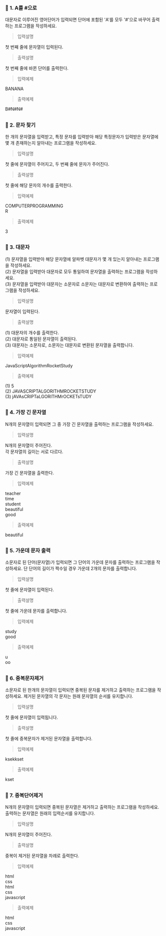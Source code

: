 ### 🐯 1. A를 #으로

대문자로 이루어진 영어단어가 입력되면 단어에 포함된 'A'를 모두 '#'으로 바꾸어 출력하는 프로그램을 작성하세요.

> 입력설명

첫 번째 줄에 문자열이 입력된다.

> 출력설명

첫 번째 줄에 바뀐 단어를 출력한다.

> 입력예제

BANANA

> 출력예제

B#N#N#

##

### 🐯 2. 문자 찾기

한 개의 문자열을 입력받고, 특정 문자를 입력받아 해당 특정문자가 입력받은 문자열에 몇 개 존재하는지 알아내는 프로그램을 작성하세요.

> 입력설명

첫 줄에 문자열이 주어지고, 두 번째 줄에 문자가 주어진다.

> 출력설명

첫 줄에 해당 문자의 개수를 출력한다.

> 입력예제

COMPUTERPROGRAMMING  
R

> 출력예제

3

##

### 🐯 3. 대문자

(1) 문자열을 입력받아 해당 문자열에 알파벳 대문자가 몇 개 있는지 알아내는 프로그램을 작성하세요.  
(2) 문자열을 입력받아 대문자로 모두 통일하여 문자열을 출력하는 프로그램을 작성하세요.  
(3) 문자열을 입력받아 대문자는 소문자로 소문자는 대문자로 변환하여 출력하는 프로그램을 작성하세요.

> 입력설명

문자열이 입력된다.

> 출력설명

(1) 대문자의 개수를 출력한다.  
(2) 대문자로 통일된 문자열이 출력된다.  
(3) 대문자는 소문자로, 소문자는 대문자로 변환된 문자열을 출력합니다.

> 입력예제

JavaScriptAlgorithmRocketStudy

> 출력예제

(1) 5  
(2) JAVASCRIPTALGORITHMROCKETSTUDY  
(3) jAVAsCRIPTaLGORITHMrOCKETsTUDY

##

### 🐯 4. 가장 긴 문자열

N개의 문자열이 입력되면 그 중 가장 긴 문자열을 출력하는 프로그램을 작성하세요.

> 입력설명

N개의 문자열이 주어진다.  
각 문자열의 길이는 서로 다르다.

> 출력설명

가장 긴 문자열을 출력한다.

> 입력예제

teacher  
time  
student  
beautiful  
good

> 출력예제

beautiful

##

### 🐯 5. 가운데 문자 출력

소문자로 된 단어(문자열)가 입력되면 그 단어의 가운데 문자를 출력하는 프로그램을 작성하세요. 단 단어의 길이가 짝수일 경우 가운데 2개의 문자를 출력합니다.

> 입력설명

첫 줄에 문자열이 입력된다.

> 출력설명

첫 줄에 가운데 문자를 출력합니다.

> 입력예제

study  
good

> 출력예제

u  
oo

##

### 🐯 6. 중복문자제거

소문자로 된 한개의 문자열이 입력되면 중복된 문자를 제거하고 출력하는 프로그램을 작성하세요. 제거된 문자열의 각 문자는 원래 문자열의 순서를 유지합니다.

> 입력설명

첫 줄에 문자열이 입력됩니다.

> 출력설명

첫 줄에 중복문자가 제거된 문자열을 출력합니다.

> 입력예제

ksekkset

> 출력예제

kset

##

### 🐯 7. 중복단어제거

N개의 문자열이 입력되면 중복된 문자열은 제거하고 출력하는 프로그램을 작성하세요. 출력하는 문자열은 원래의 입력순서를 유지합니다.

> 입력설명

N개의 문자열이 주어진다.

> 출력설명

중복이 제거된 문자열을 차례로 출력한다.

> 입력예제

html  
css  
html  
css  
javascript

> 출력예제

html  
css  
javascript
